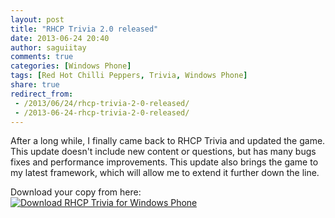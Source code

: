 ```yaml
---
layout: post
title: "RHCP Trivia 2.0 released"
date: 2013-06-24 20:40
author: saguiitay
comments: true
categories: [Windows Phone]
tags: [Red Hot Chilli Peppers, Trivia, Windows Phone]
share: true
redirect_from:
 - /2013/06/24/rhcp-trivia-2-0-released/
 - /2013-06-24-rhcp-trivia-2-0-released/
---
```

After a long while, I finally came back to RHCP Trivia and updated the game. This update doesn't include new content or questions,
but has many bugs fixes and performance improvements. This update also brings the game to my latest framework, which will allow me to extend it further down the line.

Download your copy from here: [![Download RHCP Trivia for Windows Phone]({{site.url}}/images/download-en-med2.png "Download RHCP Trivia for Windows Phone")](http://www.windowsphone.com/s?appid=2f14c3c6-7e09-4424-8597-8e6befceecfc)
